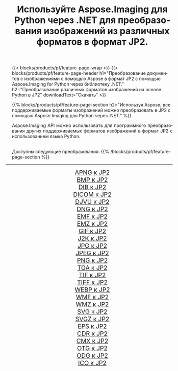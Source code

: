 ﻿---
title: Используйте Aspose.Imaging для Python через .NET для преобразования изображений из различных форматов в формат JP2. 
weight: 3920
url: /ru/python-net/conversion/to/jp2 
lang: ru
langdirlevel: 2
locales: zh-hans,ja,it,ru,de,es,fr,nl,id,lt,pl,pt,vi,tr,ko,zh-hant,ar,hi,th,sv,cs,uk,he
description: Вы можете использовать Aspose.Imaging for Python через библиотеку .NET для преобразования различных форматов в формат JP2.
---

{{< blocks/products/pf/feature-page-wrap >}}
{{< blocks/products/pf/feature-page-header h1="Преобразование документов с изображениями с помощью Aspose в формат JP2 с помощью Aspose.Imaging for Python через библиотеку .NET." h2="Преобразование различных форматов изображений на основе Python в JP2" downloadText="Скачать" >}}


{{% blocks/products/pf/feature-page-section  h2="Используя Aspose, все поддерживаемые форматы изображений можно преобразовать в JP2 с помощью Aspose.Imaging для Python через .NET." %}}
<p align=justify>Aspose.Imaging API можно использовать для программного преобразования других поддерживаемых форматов изображений в формат JP2 с использованием языка Python.</p>
<br/>
Доступны следующие преобразования:
{{% /blocks/products/pf/feature-page-section %}}
<div class="container-fluid productfamilypage bg-gray">
    <div class="convertypes bg-gray agp-content section">
        <div class="container">
		<hr style="margin-left:-20px;"/>
		<div class="row other-converters" style="gap: 10px;font-size: 19px;text-align:center;">
		    <div class='col-md-2 other-converter remove-lp remove-rp'><a href="/imaging/ru/python-net/conversion/apng-to-jp2" style="padding:15px;">APNG к JP2</a></div>
<div class='col-md-2 other-converter remove-lp remove-rp'><a href="/imaging/ru/python-net/conversion/bmp-to-jp2" style="padding:15px;">BMP к JP2</a></div>
<div class='col-md-2 other-converter remove-lp remove-rp'><a href="/imaging/ru/python-net/conversion/dib-to-jp2" style="padding:15px;">DIB к JP2</a></div>
<div class='col-md-2 other-converter remove-lp remove-rp'><a href="/imaging/ru/python-net/conversion/dicom-to-jp2" style="padding:15px;">DICOM к JP2</a></div>
<div class='col-md-2 other-converter remove-lp remove-rp'><a href="/imaging/ru/python-net/conversion/djvu-to-jp2" style="padding:15px;">DJVU к JP2</a></div>
<div class='col-md-2 other-converter remove-lp remove-rp'><a href="/imaging/ru/python-net/conversion/dng-to-jp2" style="padding:15px;">DNG к JP2</a></div>
<div class='col-md-2 other-converter remove-lp remove-rp'><a href="/imaging/ru/python-net/conversion/emf-to-jp2" style="padding:15px;">EMF к JP2</a></div>
<div class='col-md-2 other-converter remove-lp remove-rp'><a href="/imaging/ru/python-net/conversion/emz-to-jp2" style="padding:15px;">EMZ к JP2</a></div>
<div class='col-md-2 other-converter remove-lp remove-rp'><a href="/imaging/ru/python-net/conversion/gif-to-jp2" style="padding:15px;">GIF к JP2</a></div>
<div class='col-md-2 other-converter remove-lp remove-rp'><a href="/imaging/ru/python-net/conversion/j2k-to-jp2" style="padding:15px;">J2K к JP2</a></div>
<div class='col-md-2 other-converter remove-lp remove-rp'><a href="/imaging/ru/python-net/conversion/jpg-to-jp2" style="padding:15px;">JPG к JP2</a></div>
<div class='col-md-2 other-converter remove-lp remove-rp'><a href="/imaging/ru/python-net/conversion/jpeg-to-jp2" style="padding:15px;">JPEG к JP2</a></div>
<div class='col-md-2 other-converter remove-lp remove-rp'><a href="/imaging/ru/python-net/conversion/png-to-jp2" style="padding:15px;">PNG к JP2</a></div>
<div class='col-md-2 other-converter remove-lp remove-rp'><a href="/imaging/ru/python-net/conversion/tga-to-jp2" style="padding:15px;">TGA к JP2</a></div>
<div class='col-md-2 other-converter remove-lp remove-rp'><a href="/imaging/ru/python-net/conversion/tif-to-jp2" style="padding:15px;">TIF к JP2</a></div>
<div class='col-md-2 other-converter remove-lp remove-rp'><a href="/imaging/ru/python-net/conversion/tiff-to-jp2" style="padding:15px;">TIFF к JP2</a></div>
<div class='col-md-2 other-converter remove-lp remove-rp'><a href="/imaging/ru/python-net/conversion/webp-to-jp2" style="padding:15px;">WEBP к JP2</a></div>
<div class='col-md-2 other-converter remove-lp remove-rp'><a href="/imaging/ru/python-net/conversion/wmf-to-jp2" style="padding:15px;">WMF к JP2</a></div>
<div class='col-md-2 other-converter remove-lp remove-rp'><a href="/imaging/ru/python-net/conversion/wmz-to-jp2" style="padding:15px;">WMZ к JP2</a></div>
<div class='col-md-2 other-converter remove-lp remove-rp'><a href="/imaging/ru/python-net/conversion/svg-to-jp2" style="padding:15px;">SVG к JP2</a></div>
<div class='col-md-2 other-converter remove-lp remove-rp'><a href="/imaging/ru/python-net/conversion/svgz-to-jp2" style="padding:15px;">SVGZ к JP2</a></div>
<div class='col-md-2 other-converter remove-lp remove-rp'><a href="/imaging/ru/python-net/conversion/eps-to-jp2" style="padding:15px;">EPS к JP2</a></div>
<div class='col-md-2 other-converter remove-lp remove-rp'><a href="/imaging/ru/python-net/conversion/cdr-to-jp2" style="padding:15px;">CDR к JP2</a></div>
<div class='col-md-2 other-converter remove-lp remove-rp'><a href="/imaging/ru/python-net/conversion/cmx-to-jp2" style="padding:15px;">CMX к JP2</a></div>
<div class='col-md-2 other-converter remove-lp remove-rp'><a href="/imaging/ru/python-net/conversion/otg-to-jp2" style="padding:15px;">OTG к JP2</a></div>
<div class='col-md-2 other-converter remove-lp remove-rp'><a href="/imaging/ru/python-net/conversion/odg-to-jp2" style="padding:15px;">ODG к JP2</a></div>
<div class='col-md-2 other-converter remove-lp remove-rp'><a href="/imaging/ru/python-net/conversion/ico-to-jp2" style="padding:15px;">ICO к JP2</a></div>
                </div>
        </div>
    </div>
</div>
<br/>

